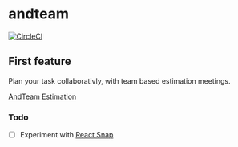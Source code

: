 # andteam

[![CircleCI](https://circleci.com/gh/kriswep/tpp.svg?style=svg)](https://circleci.com/gh/kriswep/tpp)

## First feature

Plan your task collaborativly, with team based estimation meetings.

[AndTeam Estimation](https://estimation.andteam.app)

### Todo

- [ ] Experiment with [React Snap](https://github.com/stereobooster/react-snap)
